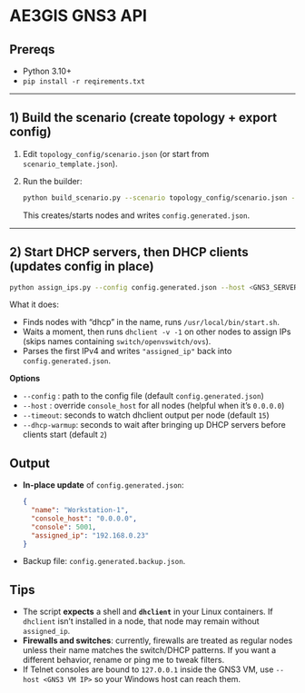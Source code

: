 # AE3GIS GNS3 API

## Prereqs

* Python 3.10+
* `pip install -r reqirements.txt`

---

## 1) Build the scenario (create topology + export config)

1. Edit `topology_config/scenario.json` (or start from `scenario_template.json`).
2. Run the builder:

   ```bash
   python build_scenario.py --scenario topology_config/scenario.json --server http://<GNS3_SERVER_IP>:80 --start --config-out config.generated.json
   ```

   This creates/starts nodes and writes `config.generated.json`.

---

## 2) Start DHCP servers, then DHCP clients (updates config in place)

```bash
python assign_ips.py --config config.generated.json --host <GNS3_SERVER_IP>
```

What it does:

* Finds nodes with “dhcp” in the name, runs `/usr/local/bin/start.sh`.
* Waits a moment, then runs `dhclient -v -1` on other nodes to assign IPs (skips names containing `switch/openvswitch/ovs`).
* Parses the first IPv4 and writes `"assigned_ip"` back into `config.generated.json`.

**Options**

* `--config` : path to the config file (default `config.generated.json`)
* `--host`   : override `console_host` for all nodes (helpful when it’s `0.0.0.0`)
* `--timeout`: seconds to watch dhclient output per node (default `15`)
* `--dhcp-warmup`: seconds to wait after bringing up DHCP servers before clients start (default `2`)

## Output

* **In-place update** of `config.generated.json`:

  ```json
  {
    "name": "Workstation-1",
    "console_host": "0.0.0.0",
    "console": 5001,
    "assigned_ip": "192.168.0.23"
  }
  ```
* Backup file: `config.generated.backup.json`.

## Tips

* The script **expects** a shell and **`dhclient`** in your Linux containers.
  If `dhclient` isn’t installed in a node, that node may remain without `assigned_ip`.
* **Firewalls and switches**: currently, firewalls are treated as regular nodes unless their name matches the switch/DHCP patterns. If you want a different behavior, rename or ping me to tweak filters.
* If Telnet consoles are bound to `127.0.0.1` inside the GNS3 VM, use `--host <GNS3 VM IP>` so your Windows host can reach them.